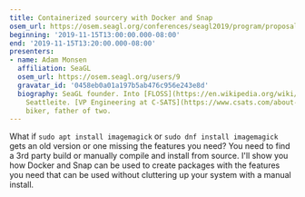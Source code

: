 ```yaml
---
title: Containerized sourcery with Docker and Snap
osem_url: https://osem.seagl.org/conferences/seagl2019/program/proposals/645
beginning: '2019-11-15T13:00:00.000-08:00'
end: '2019-11-15T13:20:00.000-08:00'
presenters:
- name: Adam Monsen
  affiliation: SeaGL
  osem_url: https://osem.seagl.org/users/9
  gravatar_id: '0458eb0a01a197b5ab476c956e243e8d'
  biography: SeaGL founder. Into [FLOSS](https://en.wikipedia.org/wiki/Free_and_open-source_software).
    Seattleite. [VP Engineering at C-SATS](https://www.csats.com/about-us). Baker,
    biker, father of two.
---
```


What if `sudo apt install imagemagick` or `sudo dnf install imagemagick` gets an old version or one missing the features you need? You need to find a 3rd party build or manually compile and install from source. I'll show you how Docker and Snap can be used to create packages with the features you need that can be used without cluttering up your system with a manual install.
